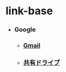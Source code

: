 # link-base

- ### Google
  - ### [Gmail](https://mail.google.com/)
  - ### [共有ドライブ](https://drive.google.com/drive/shared-drives)
